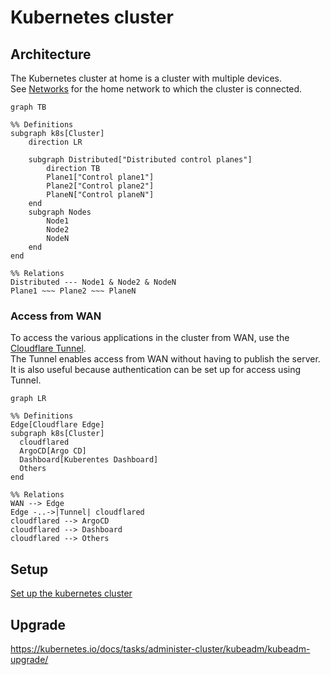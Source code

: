 # Kubernetes cluster

## Architecture

The Kubernetes cluster at home is a cluster with multiple devices.    
See [Networks](/docs/networks/index.md) for the home network to which the cluster is connected.

```mermaid
graph TB

%% Definitions
subgraph k8s[Cluster]
    direction LR

    subgraph Distributed["Distributed control planes"]
        direction TB
        Plane1["Control plane1"]
        Plane2["Control plane2"]
        PlaneN["Control planeN"]
    end
    subgraph Nodes
        Node1
        Node2
        NodeN
    end
end

%% Relations
Distributed --- Node1 & Node2 & NodeN
Plane1 ~~~ Plane2 ~~~ PlaneN
```

### Access from WAN

To access the various applications in the cluster from WAN, use the [Cloudflare Tunnel](https://www.cloudflare.com/products/tunnel/).  
The Tunnel enables access from WAN without having to publish the server.  
It is also useful because authentication can be set up for access using Tunnel.

```mermaid
graph LR

%% Definitions
Edge[Cloudflare Edge]
subgraph k8s[Cluster]
  cloudflared
  ArgoCD[Argo CD]
  Dashboard[Kuberentes Dashboard]
  Others
end

%% Relations
WAN --> Edge
Edge -..->|Tunnel| cloudflared
cloudflared --> ArgoCD
cloudflared --> Dashboard
cloudflared --> Others
```

## Setup

[Set up the kubernetes cluster](/docs/kubernetes/setup.md)

## Upgrade

https://kubernetes.io/docs/tasks/administer-cluster/kubeadm/kubeadm-upgrade/
